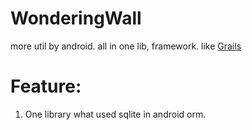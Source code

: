 WonderingWall
=============

more util by android.
all in one lib, framework. like [Grails](http://grails.org/doc/latest/guide/index.html)

Feature:
=========
1. One library what used sqlite in android orm.
